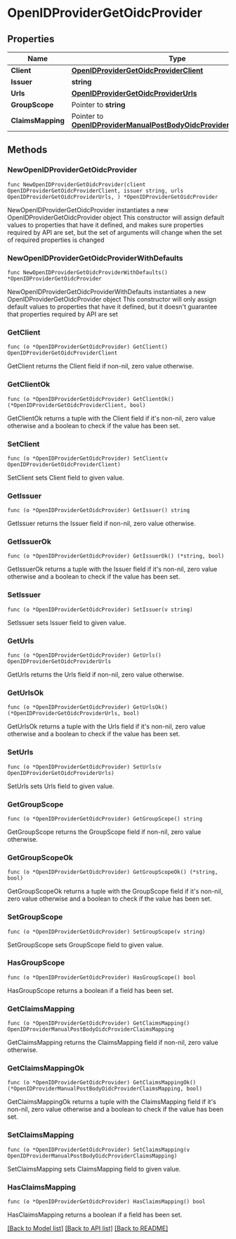 # OpenIDProviderGetOidcProvider

## Properties

Name | Type | Description | Notes
------------ | ------------- | ------------- | -------------
**Client** | [**OpenIDProviderGetOidcProviderClient**](OpenIDProviderGetOidcProviderClient.md) |  | 
**Issuer** | **string** |  | 
**Urls** | [**OpenIDProviderGetOidcProviderUrls**](OpenIDProviderGetOidcProviderUrls.md) |  | 
**GroupScope** | Pointer to **string** |  | [optional] 
**ClaimsMapping** | Pointer to [**OpenIDProviderManualPostBodyOidcProviderClaimsMapping**](OpenIDProviderManualPostBodyOidcProviderClaimsMapping.md) |  | [optional] 

## Methods

### NewOpenIDProviderGetOidcProvider

`func NewOpenIDProviderGetOidcProvider(client OpenIDProviderGetOidcProviderClient, issuer string, urls OpenIDProviderGetOidcProviderUrls, ) *OpenIDProviderGetOidcProvider`

NewOpenIDProviderGetOidcProvider instantiates a new OpenIDProviderGetOidcProvider object
This constructor will assign default values to properties that have it defined,
and makes sure properties required by API are set, but the set of arguments
will change when the set of required properties is changed

### NewOpenIDProviderGetOidcProviderWithDefaults

`func NewOpenIDProviderGetOidcProviderWithDefaults() *OpenIDProviderGetOidcProvider`

NewOpenIDProviderGetOidcProviderWithDefaults instantiates a new OpenIDProviderGetOidcProvider object
This constructor will only assign default values to properties that have it defined,
but it doesn't guarantee that properties required by API are set

### GetClient

`func (o *OpenIDProviderGetOidcProvider) GetClient() OpenIDProviderGetOidcProviderClient`

GetClient returns the Client field if non-nil, zero value otherwise.

### GetClientOk

`func (o *OpenIDProviderGetOidcProvider) GetClientOk() (*OpenIDProviderGetOidcProviderClient, bool)`

GetClientOk returns a tuple with the Client field if it's non-nil, zero value otherwise
and a boolean to check if the value has been set.

### SetClient

`func (o *OpenIDProviderGetOidcProvider) SetClient(v OpenIDProviderGetOidcProviderClient)`

SetClient sets Client field to given value.


### GetIssuer

`func (o *OpenIDProviderGetOidcProvider) GetIssuer() string`

GetIssuer returns the Issuer field if non-nil, zero value otherwise.

### GetIssuerOk

`func (o *OpenIDProviderGetOidcProvider) GetIssuerOk() (*string, bool)`

GetIssuerOk returns a tuple with the Issuer field if it's non-nil, zero value otherwise
and a boolean to check if the value has been set.

### SetIssuer

`func (o *OpenIDProviderGetOidcProvider) SetIssuer(v string)`

SetIssuer sets Issuer field to given value.


### GetUrls

`func (o *OpenIDProviderGetOidcProvider) GetUrls() OpenIDProviderGetOidcProviderUrls`

GetUrls returns the Urls field if non-nil, zero value otherwise.

### GetUrlsOk

`func (o *OpenIDProviderGetOidcProvider) GetUrlsOk() (*OpenIDProviderGetOidcProviderUrls, bool)`

GetUrlsOk returns a tuple with the Urls field if it's non-nil, zero value otherwise
and a boolean to check if the value has been set.

### SetUrls

`func (o *OpenIDProviderGetOidcProvider) SetUrls(v OpenIDProviderGetOidcProviderUrls)`

SetUrls sets Urls field to given value.


### GetGroupScope

`func (o *OpenIDProviderGetOidcProvider) GetGroupScope() string`

GetGroupScope returns the GroupScope field if non-nil, zero value otherwise.

### GetGroupScopeOk

`func (o *OpenIDProviderGetOidcProvider) GetGroupScopeOk() (*string, bool)`

GetGroupScopeOk returns a tuple with the GroupScope field if it's non-nil, zero value otherwise
and a boolean to check if the value has been set.

### SetGroupScope

`func (o *OpenIDProviderGetOidcProvider) SetGroupScope(v string)`

SetGroupScope sets GroupScope field to given value.

### HasGroupScope

`func (o *OpenIDProviderGetOidcProvider) HasGroupScope() bool`

HasGroupScope returns a boolean if a field has been set.

### GetClaimsMapping

`func (o *OpenIDProviderGetOidcProvider) GetClaimsMapping() OpenIDProviderManualPostBodyOidcProviderClaimsMapping`

GetClaimsMapping returns the ClaimsMapping field if non-nil, zero value otherwise.

### GetClaimsMappingOk

`func (o *OpenIDProviderGetOidcProvider) GetClaimsMappingOk() (*OpenIDProviderManualPostBodyOidcProviderClaimsMapping, bool)`

GetClaimsMappingOk returns a tuple with the ClaimsMapping field if it's non-nil, zero value otherwise
and a boolean to check if the value has been set.

### SetClaimsMapping

`func (o *OpenIDProviderGetOidcProvider) SetClaimsMapping(v OpenIDProviderManualPostBodyOidcProviderClaimsMapping)`

SetClaimsMapping sets ClaimsMapping field to given value.

### HasClaimsMapping

`func (o *OpenIDProviderGetOidcProvider) HasClaimsMapping() bool`

HasClaimsMapping returns a boolean if a field has been set.


[[Back to Model list]](../README.md#documentation-for-models) [[Back to API list]](../README.md#documentation-for-api-endpoints) [[Back to README]](../README.md)


